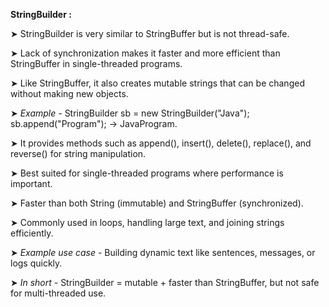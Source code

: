 
**StringBuilder :**


➤ StringBuilder is very similar to StringBuffer but is not thread-safe.

➤ Lack of synchronization makes it faster and more efficient than StringBuffer in single-threaded programs.

➤ Like StringBuffer, it also creates mutable strings that can be changed without making new objects.

➤ *Example -* StringBuilder sb = new StringBuilder("Java"); sb.append("Program"); → JavaProgram.

➤ It provides methods such as append(), insert(), delete(), replace(), and reverse() for string manipulation.

➤ Best suited for single-threaded programs where performance is important.

➤ Faster than both String (immutable) and StringBuffer (synchronized).

➤ Commonly used in loops, handling large text, and joining strings efficiently.

➤ *Example use case -* Building dynamic text like sentences, messages, or logs quickly.

➤ *In short -* StringBuilder = mutable + faster than StringBuffer, but not safe for multi-threaded use.
